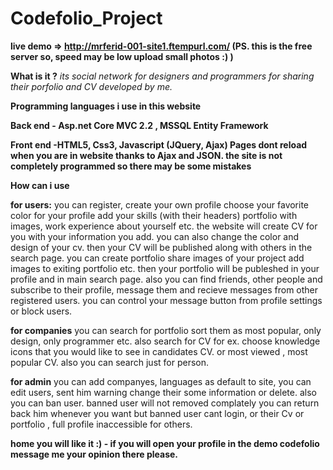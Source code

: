 # Codefolio_Project 
**live demo =>  http://mrferid-001-site1.ftempurl.com/  (PS. this is the free server so, speed may be low upload small photos :) )**

**What is it ?**
*its social network for designers and programmers for sharing their porfolio and CV developed by me.*

**Programming languages i use in this website**

**Back end - Asp.net Core MVC 2.2 , MSSQL Entity Framework**

**Front end -HTML5, Css3, Javascript (JQuery, Ajax) 
Pages dont reload when you are in website thanks to Ajax and JSON. 
the site is not completely programmed so there may be some mistakes**

**How can i use**

**for users:** you can register, create your own profile choose your favorite color for your profile add your skills (with their headers) portfolio with images, work experience about yourself etc. the website will create CV for you with your information you add. you can also change the color and design of your cv. then your CV will be published along with others in the search page. 
you can create portfolio share images of your project add images to exiting portfolio etc. then your portfolio will be publeshed in your profile and in main search page. 
also you can find friends, other people and subscribe to their profile, message them and recieve messages from other registered users. 
you can control your message button from profile settings or block users.

**for companies** you can search for portfolio sort them as most popular, only design, only programmer etc. also search for CV for ex. choose knowledge icons that you would like to see in candidates CV. or most viewed , most popular CV. 
also you can search just for person.

**for admin**
you can add companyes, languages as default to site, you can edit users, sent him warning change their some information or delete.
also you can ban user. banned user will not removed complately you can return back him whenever you want but banned user cant login, or their Cv or portfolio , full profile inaccessible for others.

**home you will like it :) - if you will open your profile in the demo codefolio message me your opinion there please.**
